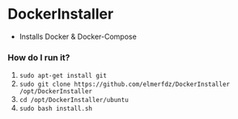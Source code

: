 # DockerInstaller

- Installs Docker & Docker-Compose

### How do I run it?
1. `sudo apt-get install git`
2. `sudo git clone https://github.com/elmerfdz/DockerInstaller /opt/DockerInstaller`
3. `cd /opt/DockerInstaller/ubuntu`
4. `sudo bash install.sh`

